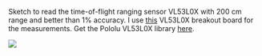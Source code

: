 Sketch to read the time-of-flight ranging sensor VL53L0X with 200 cm range and better than 1% accuracy. I use [this](https://www.tindie.com/products/onehorse/vl53l0x-time-of-flight-ranging-sensor/) VL53L0X breakout board for the measurements. Get the Pololu VL53L0X library [here](https://github.com/pololu/vl53l0x-arduino).

![](https://d3s5r33r268y59.cloudfront.net/44691/products/thumbs/2016-06-16T03:54:45.593Z-VL53L0X.group2.jpg.2560x2560_q85.jpg)
